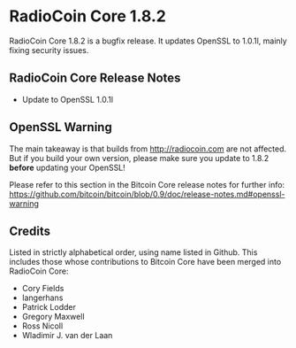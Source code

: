 # RadioCoin Core 1.8.2

RadioCoin Core 1.8.2 is a bugfix release. It updates OpenSSL to 1.0.1l, mainly fixing security issues.

## RadioCoin Core Release Notes

* Update to OpenSSL 1.0.1l


## OpenSSL Warning

The main takeaway is that builds from http://radiocoin.com are not affected. But if you build your own version,
please make sure you update to 1.8.2 **before** updating your OpenSSL!

Please refer to this section in the Bitcoin Core release notes for further info: https://github.com/bitcoin/bitcoin/blob/0.9/doc/release-notes.md#openssl-warning


## Credits

Listed in strictly alphabetical order, using name listed in Github. This
includes those whose contributions to Bitcoin Core have been merged
into RadioCoin Core:

* Cory Fields
* langerhans
* Patrick Lodder
* Gregory Maxwell
* Ross Nicoll
* Wladimir J. van der Laan
